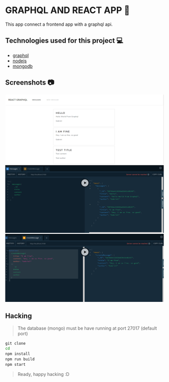 # GRAPHQL AND REACT APP :rocket:

This app connect a frontend app with a graphql api.

## Technologies used for this project :computer:

-  [graphql](https://graphql.org)
-  [nodejs](https://nodejs.org/en/)
-  [mongodb](https://nodejs.org/en/)

## Screenshots :camera:

![Frontend App](docs/principal.png)
![Graphiql Query](docs/querys-graphiql.png)
![Graphiql Mutations](docs/mutations-graphiql.png)

## Hacking

> The database (mongo) must be have running at port 27017 (default port)

```cmd
git clone
cd
npm install
npm run build
npm start
```

> Ready, happy hacking :D
